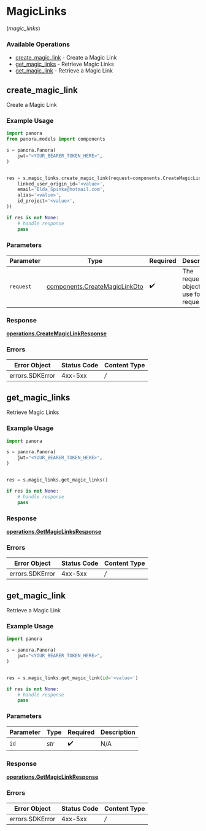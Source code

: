 # MagicLinks
(*magic_links*)

### Available Operations

* [create_magic_link](#create_magic_link) - Create a Magic Link
* [get_magic_links](#get_magic_links) - Retrieve Magic Links
* [get_magic_link](#get_magic_link) - Retrieve a Magic Link

## create_magic_link

Create a Magic Link

### Example Usage

```python
import panora
from panora.models import components

s = panora.Panora(
    jwt="<YOUR_BEARER_TOKEN_HERE>",
)


res = s.magic_links.create_magic_link(request=components.CreateMagicLinkDto(
    linked_user_origin_id='<value>',
    email='Elda_Spinka@hotmail.com',
    alias='<value>',
    id_project='<value>',
))

if res is not None:
    # handle response
    pass

```

### Parameters

| Parameter                                                                      | Type                                                                           | Required                                                                       | Description                                                                    |
| ------------------------------------------------------------------------------ | ------------------------------------------------------------------------------ | ------------------------------------------------------------------------------ | ------------------------------------------------------------------------------ |
| `request`                                                                      | [components.CreateMagicLinkDto](../../models/components/createmagiclinkdto.md) | :heavy_check_mark:                                                             | The request object to use for the request.                                     |


### Response

**[operations.CreateMagicLinkResponse](../../models/operations/createmagiclinkresponse.md)**
### Errors

| Error Object    | Status Code     | Content Type    |
| --------------- | --------------- | --------------- |
| errors.SDKError | 4xx-5xx         | */*             |

## get_magic_links

Retrieve Magic Links

### Example Usage

```python
import panora

s = panora.Panora(
    jwt="<YOUR_BEARER_TOKEN_HERE>",
)


res = s.magic_links.get_magic_links()

if res is not None:
    # handle response
    pass

```


### Response

**[operations.GetMagicLinksResponse](../../models/operations/getmagiclinksresponse.md)**
### Errors

| Error Object    | Status Code     | Content Type    |
| --------------- | --------------- | --------------- |
| errors.SDKError | 4xx-5xx         | */*             |

## get_magic_link

Retrieve a Magic Link

### Example Usage

```python
import panora

s = panora.Panora(
    jwt="<YOUR_BEARER_TOKEN_HERE>",
)


res = s.magic_links.get_magic_link(id='<value>')

if res is not None:
    # handle response
    pass

```

### Parameters

| Parameter          | Type               | Required           | Description        |
| ------------------ | ------------------ | ------------------ | ------------------ |
| `id`               | *str*              | :heavy_check_mark: | N/A                |


### Response

**[operations.GetMagicLinkResponse](../../models/operations/getmagiclinkresponse.md)**
### Errors

| Error Object    | Status Code     | Content Type    |
| --------------- | --------------- | --------------- |
| errors.SDKError | 4xx-5xx         | */*             |
